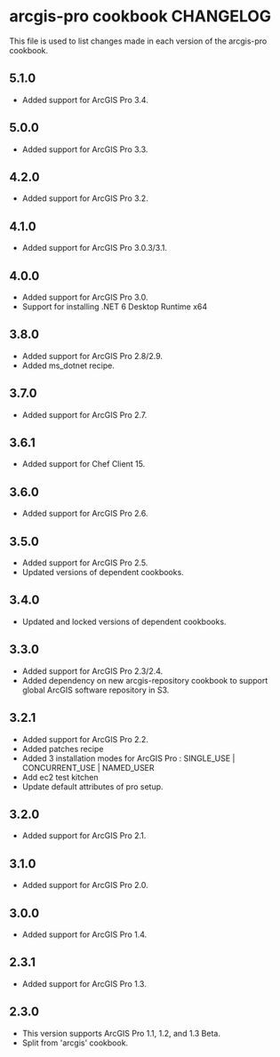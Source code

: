arcgis-pro cookbook CHANGELOG
================

This file is used to list changes made in each version of the arcgis-pro cookbook.

5.1.0
-----
- Added support for ArcGIS Pro 3.4.

5.0.0
-----
- Added support for ArcGIS Pro 3.3.

4.2.0
-----
- Added support for ArcGIS Pro 3.2.

4.1.0
-----
- Added support for ArcGIS Pro 3.0.3/3.1.

4.0.0
-----
- Added support for ArcGIS Pro 3.0.
- Support for installing .NET 6 Desktop Runtime x64

3.8.0
-----
- Added support for ArcGIS Pro 2.8/2.9.
- Added ms_dotnet recipe.

3.7.0
-----
- Added support for ArcGIS Pro 2.7.

3.6.1
-----
- Added support for Chef Client 15.

3.6.0
-----
- Added support for ArcGIS Pro 2.6.

3.5.0
-----
- Added support for ArcGIS Pro 2.5.
- Updated versions of dependent cookbooks.

3.4.0
-----
- Updated and locked versions of dependent cookbooks.

3.3.0
-----
- Added support for ArcGIS Pro 2.3/2.4.
- Added dependency on new arcgis-repository cookbook to support global ArcGIS software repository in S3.

3.2.1
-----
- Added support for ArcGIS Pro 2.2.
- Added patches recipe
- Added 3 installation modes for ArcGIS Pro : SINGLE_USE | CONCURRENT_USE | NAMED_USER
- Add ec2 test kitchen
- Update default attributes of pro setup.

3.2.0
-----
- Added support for ArcGIS Pro 2.1.

3.1.0
-----
- Added support for ArcGIS Pro 2.0.

3.0.0
-----
- Added support for ArcGIS Pro 1.4.

2.3.1
-----
- Added support for ArcGIS Pro 1.3.

2.3.0
-----
- This version supports ArcGIS Pro 1.1, 1.2, and 1.3 Beta.
- Split from 'arcgis' cookbook.

